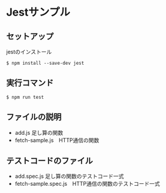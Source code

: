 # Jestサンプル

## セットアップ
jestのインストール

```
$ npm install --save-dev jest
```

## 実行コマンド

```
$ npm run test
```

## ファイルの説明

- add.js 足し算の関数
- fetch-sample.js　HTTP通信の関数

## テストコードのファイル

- add.spec.js 足し算の関数のテストコード一式
- fetch-sample.spec.js　HTTP通信の関数のテストコード一式
